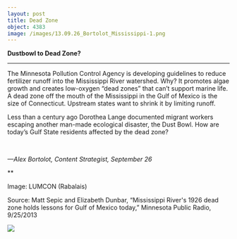 ```yaml
---
layout: post
title: Dead Zone
object: 4383
image: /images/13.09.26_Bortolot_Mississippi-1.png
---
```

**Dustbowl to Dead Zone?**

****

The Minnesota Pollution Control Agency is developing guidelines to reduce fertilizer runoff into the Mississippi River watershed. Why? It promotes algae growth and creates low-oxygen “dead zones” that can’t support marine life. A dead zone off the mouth of the Mississippi in the Gulf of Mexico is the size of Connecticut. Upstream states want to shrink it by limiting runoff. 

Less than a century ago Dorothea Lange documented migrant workers escaping another man-made ecological disaster, the Dust Bowl. How are today’s Gulf State residents affected by the dead zone? 

  

*—Alex Bortolot, Content Strategist, September 26*

**

Image: LUMCON (Rabalais) 

Source: Matt Sepic and Elizabeth Dunbar, “Mississippi River's 1926 dead zone holds lessons for Gulf of Mexico today,” Minnesota Public Radio, 9/25/2013

![]({{siteurl.base}}/images/13.09.26_Bortolot_Mississippi-1.png)
